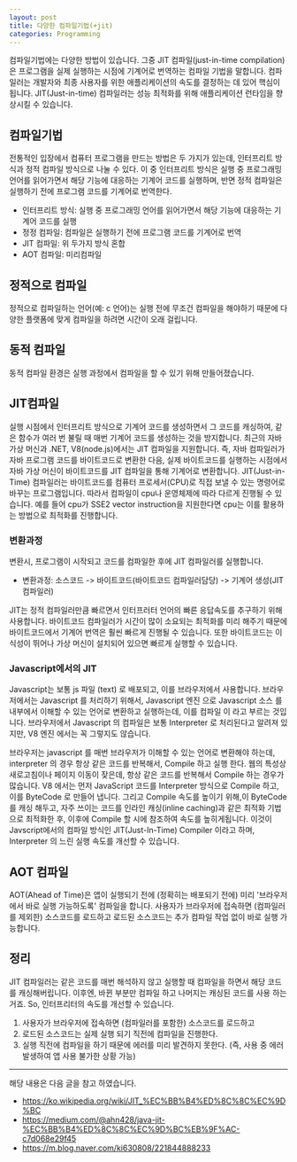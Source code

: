 ```yaml
---
layout: post
title: 다양한 컴파일기법(+jit)
categories: Programming
---
```


컴파일기법에는 다양한 방법이 있습니다. 그중 JIT 컴파일(just-in-time compilation)은 프로그램을 실제 실행하는 시점에 기계어로 번역하는 컴파일 기법을 말합니다. 컴파일러는 개발자와 최종 사용자를 위한 애플리케이션의 속도를 결정하는 데 있어 핵심이 됩니다. JIT(Just-in-time) 컴파일러는 성능 최적화를 위해 애플리케이션 런타임을 향상시킬 수 있습니다.

## 컴파일기법

전통적인 입장에서 컴퓨터 프로그램을 만드는 방법은 두 가지가 있는데, 인터프리트 방식과 정적 컴파일 방식으로 나눌 수 있다. 이 중 인터프리트 방식은 실행 중 프로그래밍 언어를 읽어가면서 해당 기능에 대응하는 기계어 코드를 실행하며, 반면 정적 컴파일은 실행하기 전에 프로그램 코드를 기계어로 번역한다.

- 인터프리트 방식: 실행 중 프로그래밍 언어를 읽어가면서 해당 기능에 대응하는 기계어 코드를 실행
- 정정 컴파일: 컴파일은 실행하기 전에 프로그램 코드를 기계어로 번역
- JIT 컴파일: 위 두가지 방식 혼합
- AOT 컴파일: 미리컴파일

## 정적으로 컴파일

정적으로 컴파일하는 언어(예: c 언어)는 실행 전에 무조건 컴파일을 해야하기 때문에 다양한 플랫폼에 맞게 컴파일을 하려면 시간이 오래 걸립니다.

## 동적 컴파일

동적 컴파일 환경은 실행 과정에서 컴파일을 할 수 있기 위해 만들어졌습니다.

## JIT컴파일

실행 시점에서 인터프리트 방식으로 기계어 코드를 생성하면서 그 코드를 캐싱하여, 같은 함수가 여러 번 불릴 때 매번 기계어 코드를 생성하는 것을 방지합니다. 최근의 자바 가상 머신과 .NET, V8(node.js)에서는 JIT 컴파일을 지원합니다. 즉, 자바 컴파일러가 자바 프로그램 코드를 바이트코드로 변환한 다음, 실제 바이트코드를 실행하는 시점에서 자바 가상 머신이 바이트코드를 JIT 컴파일을 통해 기계어로 변환합니다. JIT(Just-in-Time) 컴파일러는 바이트코드를 컴퓨터 프로세서(CPU)로 직접 보낼 수 있는 명령어로 바꾸는 프로그램입니다. 따라서 컴파일이 cpu나 운영체제에 따라 다르게 진행될 수 있습니다. 예를 들어 cpu가 SSE2 vector instruction을 지원한다면 cpu는 이를 활용하는 방법으로 최적화를 진행합니다.

### 변환과정

변환시, 프로그램이 시작되고 코드를 컴파일한 후에 JIT 컴파일러를 실행합니다.

- 변환과정: 소스코드 -> 바이트코드(바이트코드 컴파일러담당) -> 기계어 생성(JIT컴파일러)

JIT는 정적 컴파일러만큼 빠르면서 인터프러터 언어의 빠른 응답속도를 추구하기 위해 사용합니다. 바이트코드 컴파일러가 시간이 많이 소요되는 최적화를 미리 해주기 때문에 바이트코드에서 기계어 번역은 훨씬 빠르게 진행될 수 있습니다. 또한 바이트코드는 이식성이 뛰어나 가상 머신이 설치되어 있으면 빠르게 실행할 수 있습니다.

### Javascript에서의 JIT

Javascript는 보통 js 파일 (text) 로 배포되고, 이를 브라우저에서 사용합니다. 브라우저에서는 Javascript 를 처리하기 위해서, Javascript 엔진 으로 Javascript 소스 를 내부에서 이해할 수 있는 언어로 변환하고 실행하는데, 이를 컴파일 이 라고 부르는 것입니다. 브라우저에서 Javascript 의 컴파일은 보통 Interpreter 로 처리된다고 알려져 있지만, V8 엔진 에서는 꼭 그렇지도 않습니다.

브라우저는 javascript 를 매번 브라우저가 이해할 수 있는 언어로 변환해야 하는데, interpreter 의 경우 항상 같은 코드를 반복해서, Compile 하고 실행 한다. 웹의 특성상 새로고침이나 페이지 이동이 잦은데, 항상 같은 코드를 반복해서 Compile 하는 경우가 많습니다. V8 에서는 먼저 JavaScript 코드를 Interpreter 방식으로 Compile 하고, 이를 ByteCode 로 만들어 냅니다. 그리고 Compile 속도를 높이기 위해,이 ByteCode를 캐싱 해두고, 자주 쓰이는 코드를 인라인 캐싱(inline caching)과 같은 최적화 기법으로 최적화한 후, 이후에 Compile 할 시에 참조하여 속도를 높히게됩니다. 이것이 Javscript에서의 컴파일 방식인 JIT(Just-In-Time) Compiler 이라고 하며, Interpreter 의 느린 실행 속도를 개선할 수 있습니다.

## AOT 컴파일

AOT(Ahead of Time)은 앱이 실행되기 전에 (정확히는 배포되기 전에) 미리 '브라우저에서 바로 실행 가능하도록' 컴파일을 합니다. 사용자가 브라우저에 접속하면 (컴파일러를 제외한) 소스코드를 로드하고 로드된 소스코드는 추가 컴파일 작업 없이 바로 실행 가능합니다.

## 정리

JIT 컴파일러는 같은 코드를 매번 해석하지 않고 실행할 때 컴파일을 하면서 해당 코드를 캐싱해버립니다. 이후엔, 바뀐 부분만 컴파일 하고 나머지는 캐싱된 코드를 사용 하는 거죠. So, 인터프리터의 속도를 개선할 수 있습니다.

1. 사용자가 브라우저에 접속하면 (컴파일러를 포함한) 소스코드를 로드하고
2. 로드된 소스코드는 실제 실행 되기 직전에 컴파일을 진행한다.
3. 실행 직전에 컴파일을 하기 때문에 에러를 미리 발견하지 못한다. (즉, 사용 중 에러 발생하여 앱 사용 불가한 상황 가능)

---

해당 내용은 다음 글을 참고 하였습니다.

- https://ko.wikipedia.org/wiki/JIT_%EC%BB%B4%ED%8C%8C%EC%9D%BC
- https://medium.com/@ahn428/java-jit-%EC%BB%B4%ED%8C%8C%EC%9D%BC%EB%9F%AC-c7d068e29f45
- https://m.blog.naver.com/ki630808/221844888233
